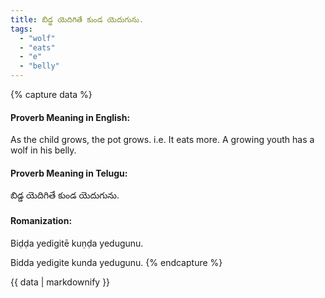 ```yaml
---
title: బిడ్డ యెదిగితే కుండ యెదుగును.
tags:
  - "wolf"
  - "eats"
  - "e"
  - "belly"
---
```


{% capture data %}
#### Proverb Meaning in English:
As the child grows, the pot grows.
i.e. It eats more.
A growing youth has a wolf in his belly.

#### Proverb Meaning in Telugu:
బిడ్డ యెదిగితే కుండ యెదుగును.

#### Romanization:
Biḍḍa yedigitē kuṇḍa yedugunu.

Bidda yedigite kunda yedugunu.
{% endcapture %}

{{ data | markdownify }}

